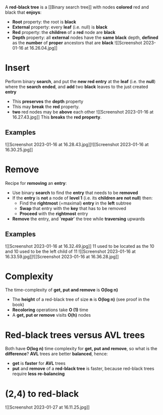 A **red-black tree** is a [[Binary search tree]] with nodes **colored** red and black that **enjoys**:
-   ﻿﻿**Root** property: the root is **black**
-   ﻿﻿**External** property: every **leaf** (i.e. null) is **black**
-   ﻿﻿**Red** property: the **children** of a **red** node are **black**
-   ﻿﻿**Depth** property: all **external** nodes have the **same** **black** depth, **defined** as the **number** of **proper** ancestors that are **black**
![[Screenshot 2023-01-16 at 16.26.04.jpg]]
# Insert
Perform binary **search**, and put the **new red entry** at the **leaf** (i.e. the **null**) where the **search** **ended**, and **add** two **black** leaves to the just created **entry**
-   ﻿﻿This **preserves** the **depth** property
-   ﻿﻿This may **break** the **red** property.
-   **two** red nodes may be **above** each other
![[Screenshot 2023-01-16 at 16.27.43.jpg]]
This **breaks** the **red property**.
## Examples
![[Screenshot 2023-01-16 at 16.28.43.jpg]]![[Screenshot 2023-01-16 at 16.30.25.jpg]]

# Remove
Recipe for **removing** an **entry**:
-   ﻿﻿Use binary **search** to find the **entry** that needs to be **removed**
-   ﻿﻿If the **entry** is **not** a node of **level 1** (i.e. its **children are not null**) then:
	-   ﻿﻿Find the **rightmost** (=maximal) **entry** in the **left** subtree  
	-   **Swap** that entry with the **key** that has to be removed
	-   ﻿﻿**Proceed** with the **rightmost** entry
-   ﻿﻿**Remove** the entry, and '**repair**' the tree while **traversing** upwards
## Examples
![[Screenshot 2023-01-16 at 16.32.49.jpg]]
11 used to be located as the 10 and 10 used to be the left child of 11
![[Screenshot 2023-01-16 at 16.33.59.jpg]]![[Screenshot 2023-01-16 at 16.36.28.jpg]]

# Complexity
The time-complexity of **get, put and remove** is **O(log n)**
-   ﻿﻿The **height** of a red-black tree of size **n** is **O(log n)** (see proof in the book)
-   ﻿﻿**Recoloring** operations take **O (1)** time
-   ﻿﻿A **get, put or remove** visits **O(h)** nodes

# Red-black trees versus AVL trees
Both have **O(log n)** time complexity for **get, put and remove**, so what is the **difference**?
**AVL** trees are better **balanced**, hence:
-   ﻿﻿**get** is **faster** for **AVL** trees
-   ﻿﻿**put** and **remove** of a **red-black tree** is faster, because red-black trees require **less** **re-balancing**

# (2,4) to red-black
![[Screenshot 2023-01-27 at 16.11.25.jpg]]

